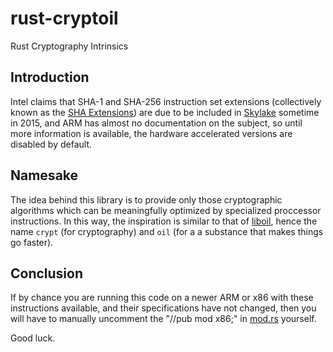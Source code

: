 # rust-cryptoil
Rust Cryptography Intrinsics

## Introduction

Intel claims that SHA-1 and SHA-256 instruction set extensions (collectively known as the [SHA Extensions](https://en.wikipedia.org/wiki/Intel_SHA_extensions)) are due to be included in [Skylake](https://en.wikipedia.org/wiki/Skylake_(microarchitecture)) sometime in 2015, and ARM has almost no documentation on the subject, so until more information is available, the hardware accelerated versions are disabled by default. 

## Namesake

The idea behind this library is to provide only those cryptographic algorithms which can be meaningfully optimized by specialized proccessor instructions. In this way, the inspiration is similar to that of [liboil](http://liboil.freedesktop.org/wiki/), hence the name `crypt` (for cryptography) and `oil` (for a a substance that makes things go faster).

## Conclusion

If by chance you are running this code on a newer ARM or x86 with these instructions available, and their specifications have not changed, then you will have to manually uncomment the "//pub mod x86;" in [mod.rs](https://github.com/andydude/rust-cryptoil/blob/master/src/sha1/mod.rs) yourself.

Good luck.
